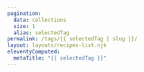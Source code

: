 ```yaml
---
pagination:
  data: collections
  size: 1
  alias: selectedTag
permalink: /tags/{{ selectedTag | slug }}/
layout: layouts/recipes-list.njk
eleventyComputed:
  metaTitle: "{{ selectedTag }}"
---
```

